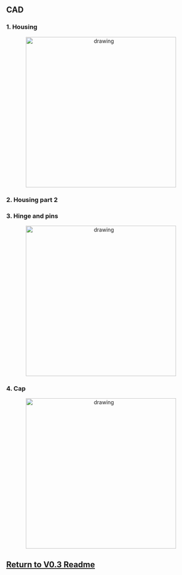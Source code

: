 ## CAD
### 1. Housing

<p align="center">
<img src="https://user-images.githubusercontent.com/87868879/166604357-2d2b82c1-e3c4-4f32-968c-956553ddc570.jpg" alt="drawing" width="400"/>
</p>

### 2. Housing part 2

### 3. Hinge and pins
<p align="center">
<img src="https://user-images.githubusercontent.com/87868879/167021817-147ca9b9-292e-45fb-a1e0-cf047cd3febb.jpg" alt="drawing" width="400"/>
</p>

### 4. Cap
<p align="center">
<img src="https://user-images.githubusercontent.com/87868879/166604487-b1d19e6a-9153-49f3-b765-6ddcd2150b6c.jpg" alt="drawing" width="400"/>
</p>

## [Return to V0.3 Readme](https://github.com/ARTS-Laboratory/Solar-Charged-UAV-deployable-Penetrometer-System-for-Fault-Detection-of-Geological-Structures/tree/main/hardware_design/V0.0/V0.3)


